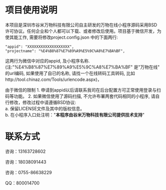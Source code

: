 # 项目使用说明
本项目是深圳市谷米万物科技有限公司自主研发的万物在线小程序源码采用BSD许可协议。任何企业和个人都可以下载、或者修改后使用。项目基于微信开发，为使其能工作, 需要将修改project.config.json 中的下面两行:
    
    "appid": "XXXXXXXXXXXXXXXXXXX",   
    "projectname": "%E4%B8%87%E7%89%A9%E5%9C%A8%E7%BA%BF",


这两行为微信中对应的appid, 及小程序名称.(注:"%E4%B8%87%E7%89%A9%E5%9C%A8%E7%BA%BF" 是"万物在线" 的url编码, 如果使用了自已的名称, 请找一个在线转码工具转码, 比如http://tool.chinaz.com/Tools/urlencode.aspx)，

由于微信的限制
    1. 申请到appid以后请联系我司在后台配置方可正常使用登录与扫码等功能。
    2. 如果微信使用了源码扫描, 不允许布署两套代码相同的小程序, 请自行修改，修改过程中请遵循BSD协议:  
        a. 保留LICENSE文件及其中的版权信息。    
        b. 在小程序入口处注明："**本程序由谷米万物科技有限公司提供技术支持**"


# 联系方式 #

咨询：13163728602

咨询：18038091443

咨询：0755-86638229

QQ：800014700
    


